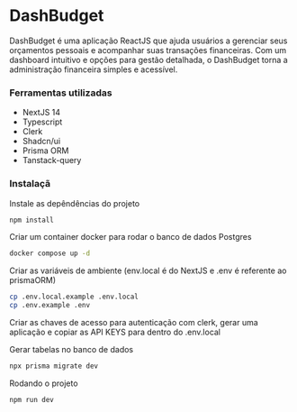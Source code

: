 # DashBudget

DashBudget é uma aplicação ReactJS que ajuda usuários a gerenciar seus orçamentos pessoais e acompanhar suas transações financeiras. Com um dashboard intuitivo e opções para gestão detalhada, o DashBudget torna a administração financeira simples e acessível.

### Ferramentas utilizadas
- NextJS 14
- Typescript
- Clerk
- Shadcn/ui
- Prisma ORM
- Tanstack-query

### Instalaçã
Instale as depêndências do projeto
```bash
npm install
```

Criar um container docker para rodar o banco de dados Postgres
```bash
docker compose up -d
```

Criar as variáveis de ambiente (env.local é do NextJS e .env é referente ao prismaORM)
```bash
cp .env.local.example .env.local
cp .env.example .env
```

Criar as chaves de acesso para autenticação com clerk, gerar uma aplicação e copiar as API KEYS para dentro do .env.local

Gerar tabelas no banco de dados
```bash
npx prisma migrate dev
```

Rodando o projeto
```bash
npm run dev
```


<!-- 
### Documentações relevantes
https://clerk.com/docs/quickstarts/nextjs
https://clerk.com/docs/components/user/user-button
https://clerk.com/docs/references/nextjs/current-user
https://clerk.com/docs/guides/custom-redirects#fallback-redirect

https://ui.shadcn.com/docs
https://ui.shadcn.com/docs/components/combobox#responsive
https://github.com/shadcn-ui/ui/blob/main/apps/www/hooks/use-media-query.tsx


https://tailwindcss.com/docs/container

https://www.prisma.io/nextjs
https://www.prisma.io/docs/orm/more/help-and-troubleshooting/help-articles/nextjs-prisma-client-dev-practices


https://tanstack.com/query/v5/docs/framework/react/installation
https://tanstack.com/query/v5/docs/framework/react/devtools
-->